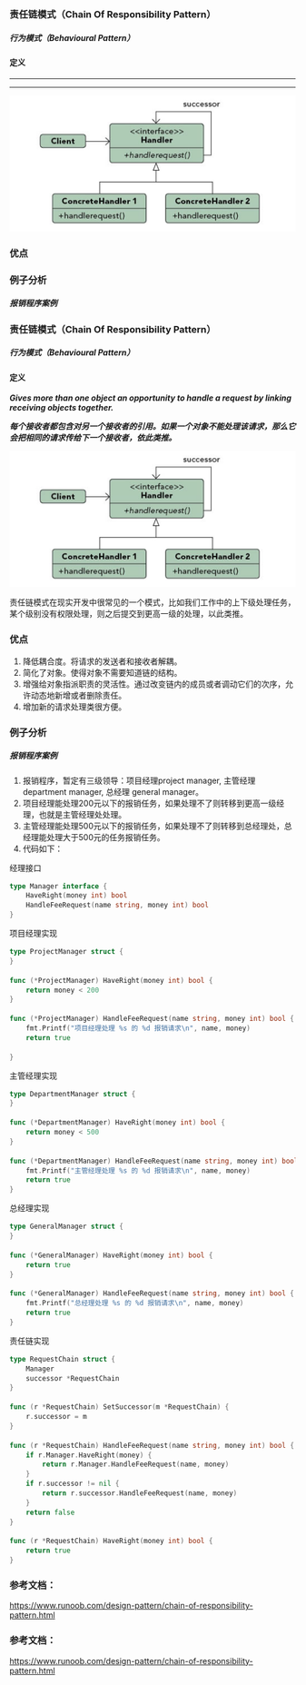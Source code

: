 ### 责任链模式（Chain Of Responsibility Pattern）
         
##### 行为模式（Behavioural Pattern）

#### 定义

******

******

![Chain_Of_Responsibility Pattern UML](https://github.com/nox60/go-design-pattern/blob/master/images/chain_of_responsibility_pattern.png)


### 优点

### 例子分析

##### 报销程序案例

### 责任链模式（Chain Of Responsibility Pattern）
         
##### 行为模式（Behavioural Pattern）

#### 定义

***Gives more than one object an opportunity to handle a request by linking receiving objects together.***

***每个接收者都包含对另一个接收者的引用。如果一个对象不能处理该请求，那么它会把相同的请求传给下一个接收者，依此类推。***

![Chain_Of_Responsibility Pattern UML](https://github.com/nox60/go-design-pattern/blob/master/images/chain_of_responsibility_pattern.png)

责任链模式在现实开发中很常见的一个模式，比如我们工作中的上下级处理任务，某个级别没有权限处理，则之后提交到更高一级的处理，以此类推。

### 优点
1. 降低耦合度。将请求的发送者和接收者解耦。 
2. 简化了对象。使得对象不需要知道链的结构。 
3. 增强给对象指派职责的灵活性。通过改变链内的成员或者调动它们的次序，允许动态地新增或者删除责任。 
4. 增加新的请求处理类很方便。

### 例子分析

##### 报销程序案例
1. 报销程序，暂定有三级领导：项目经理project manager, 主管经理 department manager, 总经理 general manager。
2. 项目经理能处理200元以下的报销任务，如果处理不了则转移到更高一级经理，也就是主管经理处处理。
3. 主管经理能处理500元以下的报销任务，如果处理不了则转移到总经理处，总经理能处理大于500元的任务报销任务。
4. 代码如下：

经理接口
```go
type Manager interface {
	HaveRight(money int) bool
	HandleFeeRequest(name string, money int) bool
}
```

项目经理实现
```go
type ProjectManager struct {
}

func (*ProjectManager) HaveRight(money int) bool {
	return money < 200
}

func (*ProjectManager) HandleFeeRequest(name string, money int) bool {
	fmt.Printf("项目经理处理 %s 的 %d 报销请求\n", name, money)
	return true

}
```

主管经理实现
```go
type DepartmentManager struct {
}

func (*DepartmentManager) HaveRight(money int) bool {
	return money < 500
}

func (*DepartmentManager) HandleFeeRequest(name string, money int) bool {
	fmt.Printf("主管经理处理 %s 的 %d 报销请求\n", name, money)
	return true
}
```

总经理实现
```go
type GeneralManager struct {
}

func (*GeneralManager) HaveRight(money int) bool {
	return true
}

func (*GeneralManager) HandleFeeRequest(name string, money int) bool {
	fmt.Printf("总经理处理 %s 的 %d 报销请求\n", name, money)
	return true
}
```

责任链实现
```go
type RequestChain struct {
	Manager
	successor *RequestChain
}

func (r *RequestChain) SetSuccessor(m *RequestChain) {
	r.successor = m
}

func (r *RequestChain) HandleFeeRequest(name string, money int) bool {
	if r.Manager.HaveRight(money) {
		return r.Manager.HandleFeeRequest(name, money)
	}
	if r.successor != nil {
		return r.successor.HandleFeeRequest(name, money)
	}
	return false
}

func (r *RequestChain) HaveRight(money int) bool {
	return true
}
```



### 参考文档：
https://www.runoob.com/design-pattern/chain-of-responsibility-pattern.html



### 参考文档：
https://www.runoob.com/design-pattern/chain-of-responsibility-pattern.html